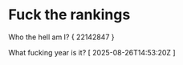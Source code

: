 # Fuck the rankings

Who the hell am I?
{ 22142847 }

What fucking year is it?
[ 2025-08-26T14:53:20Z ]
